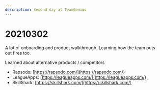 ```yaml
---
description: Second day at TeamGenius
---
```


# 20210302

A lot of onboarding and product walkthrough. Learning how the team puts out fires too.

Learned about alternative products / competitors

* Rapsodo: [https://rapsodo.com/](https://rapsodo.com/)
* LeagueApps: [https://leagueapps.com/](https://leagueapps.com/) 
* SkillShark: [https://skillshark.com/](https://skillshark.com/)



